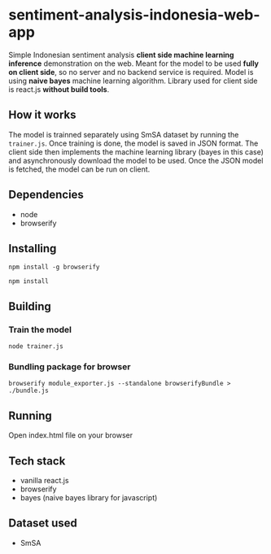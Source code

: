 # sentiment-analysis-indonesia-web-app
Simple Indonesian sentiment analysis **client side machine learning inference** demonstration on the web. Meant for the model to be used **fully on client side**, so no server and no backend service is required. Model is using **naive bayes** machine learning algorithm. Library used for client side is react.js **without build tools**.

## How it works
The model is trainned separately using SmSA dataset by running the `trainer.js`. Once training is done, the model is saved in JSON format. The client side then implements the machine learning library (bayes in this case) and asynchronously download the model to be used. Once the JSON model is fetched, the model can be run on client.

## Dependencies
- node
- browserify

## Installing
`npm install -g browserify`

`npm install`

## Building
### Train the model
`node trainer.js`

### Bundling package for browser
`browserify module_exporter.js --standalone browserifyBundle > ./bundle.js`

## Running
Open index.html file on your browser

## Tech stack
- vanilla react.js
- browserify
- bayes (naive bayes library for javascript)

## Dataset used
- SmSA